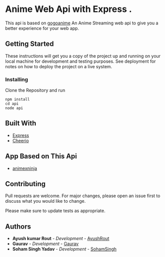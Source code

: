 # Anime Web Api with Express .

This api is based on [gogoanime](https://www18.gogoanime.io/)
An Anime Streaming web api to give you a better experience for your web app.

## Getting Started

These instructions will get you a copy of the project up and running on your local machine for development and testing purposes. See deployment for notes on how to deploy the project on a live system.

### Installing

Clone the Repository and run

```
npm install
cd api
node api
```

## Built With

- [Express](https://expressjs.com/)
- [Cheerio](https://cheerio.js.org/)

## App Based on This Api 
- [animexninja](https://animexninja.herokuapp.com/)
## Contributing

Pull requests are welcome. For major changes, please open an issue first to discuss what you would like to change.

Please make sure to update tests as appropriate.

## Authors

- **Ayush kumar Rout** - _Development_ - [AyushRout](https://github.com/routayush1)
- **Gaurav** - _Development_ - [Gaurav](https://github.com/gauravdh9)
- **Soham Singh Yadav** - _Development_ - [SohamSingh](https://github.com/sohamsingh29)
